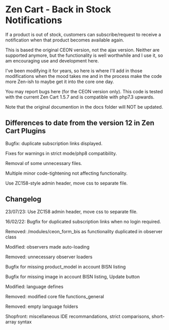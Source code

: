 # Zen Cart - Back in Stock Notifications
If a product is out of stock, customers can subscribe/request to receive a notification when that product becomes available again.

This is based the original CEON version, not the ajax version. Neither are supported anymore, but the functionality is well worthwhile and I use it, so am encouraging use and development here.

I've been modifying it for years, so here is where I'll add in those modifications when the mood takes me and in the process make the code more Zen-ish to maybe get it into the core one day.

You may report bugs here (for the CEON version only). This code is tested with the current Zen Cart 1.5.7 and is compatible with php7.3 upwards.

Note that the original documention in the docs folder will NOT be updated.

## Differences to date from the version 12 in Zen Cart Plugins

Bugfix: duplicate subscription links displayed.

Fixes for warnings in strict mode/php8 compatibility.

Removal of some unnecessary files.

Multiple minor code-tightening not affecting functionality.

Use ZC158-style admin header, move css to separate file.

## Changelog
23/07/23:
Use ZC158 admin header, move css to separate file.

16/02/22:
Bugfix for duplicated subscription links when no login required.

Removed: /modules/ceon_form_bis as functionality duplicated in observer class

Modified: observers made auto-loading

Removed: unnecessary observer loaders 

Bugfix for missing product_model in account BISN listing

Bugfix for missing image in account BISN listing, Update button

Modified: language defines

Removed: modified core file functions_general

Removed: empty language folders

Shopfront: miscellaneous IDE recommandations, strict comparisons, short-array syntax
